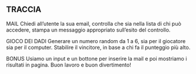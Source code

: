 ## TRACCIA

MAIL
Chiedi all’utente la sua email, controlla che sia nella lista di chi può accedere,
stampa un messaggio appropriato sull’esito del controllo.

GIOCO DEI DADI
Generare un numero random da 1 a 6, sia per il giocatore sia per il computer. Stabilire il vincitore, in base a chi fa il punteggio più alto.

BONUS
Usiamo un input e un bottone per inserire la mail e poi mostriamo i risultati in pagina.
Buon lavoro e buon divertimento! 